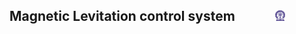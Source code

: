 ## Magnetic Levitation control system  &nbsp; &nbsp; &nbsp; &nbsp; &nbsp; &nbsp; <img src="images/iitkgp.png" width="3%" />

